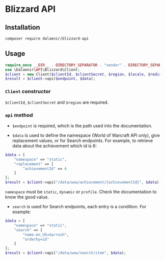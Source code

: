 # Blizzard API

## Installation
`composer require dalaenir/blizzard-api`

## Usage
```php
require_once __DIR__ . DIRECTORY_SEPARATOR . "vendor" . DIRECTORY_SEPARATOR . "autoload.php";
use \Dalaenir\API\Blizzard\Client;
$client = new Client($clientId, $clientSecret, $region, $locale, $redirectUri);
$result = $client->api($endpoint, $data);
```

### `Client` constructor
`$clientId`, `$clientSecret` and `$region` are required.

### `api` method
- `$endpoint` is required, which is the path used into the documentation.

- `$data` is used to define the namespace (World of Warcraft API only), give replacement values, or for Search endpoints.
For example, to retrieve data about the achievement which id is 6:
```php
$data = [
	"namespace" => "static",
	"replacement" => [
		"achievementId" => 6
	]
];
$result = $client->api("/data/wow/achievement/{achievementId}", $data);
```

`namespace` must be `static`, `dynamic` or `profile`. Check the documentation to know the good value.

- `search` is used for Search endpoints, each entry is a condition.
For example:
```php
$data = [
	"namespace" => "static",
	"search" => [
		"name.en_US=Garrosh",
		"orderby=id"
	]
];
$result = $client->api("/data/wow/search/item", $data);
```